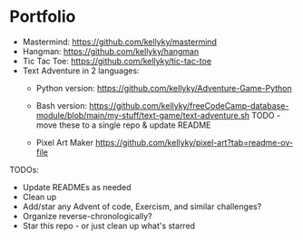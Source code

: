# Portfolio

- Mastermind: https://github.com/kellyky/mastermind
- Hangman: https://github.com/kellyky/hangman
- Tic Tac Toe: https://github.com/kellyky/tic-tac-toe
- Text Adventure in 2 languages:
  - Python version: https://github.com/kellyky/Adventure-Game-Python
  - Bash version: https://github.com/kellyky/freeCodeCamp-database-module/blob/main/my-stuff/text-game/text-adventure.sh TODO - move these to a single repo & update README
 
  - Pixel Art Maker https://github.com/kellyky/pixel-art?tab=readme-ov-file

TODOs:
- Update READMEs as needed
- Clean up
- Add/star any Advent of code, Exercism, and similar challenges?
- Organize reverse-chronologically?
- Star this repo - or just clean up what's starred
